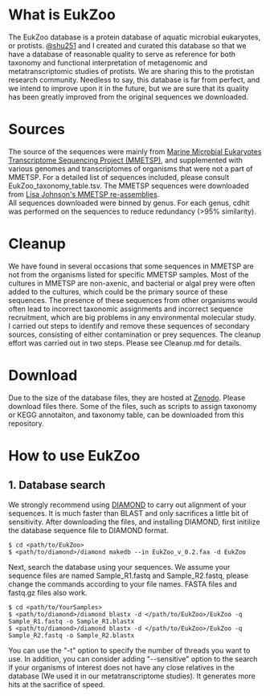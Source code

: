 # What is EukZoo
The EukZoo database is a protein database of aquatic microbial eukaryotes, or protists. [@shu251](https://github.com/shu251) and I created and curated this database so that we have a database of reasonable quality to serve as reference for both taxonomy and functional interpretation of metagenomic and metatranscriptomic studies of protists. We are sharing this to the protistan research community. Needless to say, this database is far from perfect, and we intend to improve upon it in the future, but we are sure that its quality has been greatly improved from the original sequences we downloaded.<br>
# Sources
The source of the sequences were mainly from [Marine Microbial Eukaryotes Transcriptome Sequencing Project (MMETSP)](https://journals.plos.org/plosbiology/article?id=10.1371/journal.pbio.1001889), and supplemented with various genomes and transcriptomes of organisms that were not a part of MMETSP. For a detailed list of sequences included, please consult EukZoo_taxonomy_table.tsv. The MMETSP sequences were downloaded from [Lisa Johnson's MMETSP re-assemblies](https://monsterbashseq.wordpress.com/2016/09/13/mmetsp-re-assemblies/).<br>
All sequences downloaded were binned by genus. For each genus, cdhit was performed on the sequences to reduce redundancy (>95% similarity).
# Cleanup
We have found in several occasions that some sequences in MMETSP are not from the organisms listed for specific MMETSP samples. Most of the cultures in MMETSP are non-axenic, and bacterial or algal prey were often added to the cultures, which could be the primary source of these sequences. The presence of these sequences from other organisms would often lead to incorrect taxonomic assignments and incorrect sequence recruitment, which are big problems in any environmental molecular study.<br>
I carried out steps to identify and remove these sequences of secondary sources, consisting of either contamination or prey sequences. The cleanup effort was carried out in two steps. Please see Cleanup.md for details.
# Download
Due to the size of the database files, they are hosted at [Zenodo](https://zenodo.org/record/1476236#.XB1ygM9KiGh). Please download files there. Some of the files, such as scripts to assign taxonomy or KEGG annotaiton, and taxonomy table, can be downloaded from this repository.
# How to use EukZoo
## 1. Database search
We strongly recommend using [DIAMOND](https://github.com/bbuchfink/diamond) to carry out alignment of your sequences. It is much faster than BLAST and only sacrifices a little bit of sensitivity. After downloading the files, and installing DIAMOND, first initilize the database sequence file to DIAMOND format.
```
$ cd <path/to/EukZoo>
$ <path/to/diamond>/diamond makedb --in EukZoo_v_0.2.faa -d EukZoo
```
Next, search the database using your sequences. We assume your sequence files are named Sample_R1.fastq and Sample_R2.fastq, please change the commands according to your file names. FASTA files and fastq.gz files also work.
```
$ cd <path/to/YourSamples>
$ <path/to/diamond>/diamond blastx -d </path/to/EukZoo>/EukZoo -q Sample_R1.fastq -o Sample_R1.blastx
$ <path/to/diamond>/diamond blastx -d </path/to/EukZoo>/EukZoo -q Sample_R2.fastq -o Sample_R2.blastx
```
You can use the "-t" option to specify the number of threads you want to use. In addition, you can consider adding "--sensitive" option to the search if your organisms of interest does not have any close relatives in the database (We used it in our metatranscriptome studies). It generates more hits at the sacrifice of speed.

